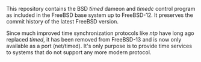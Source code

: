 This repository contains the BSD _timed_ dameon and _timedc_ control program as included in the FreeBSD base system up to FreeBSD-12. It preserves the commit history of the latest FreeBSD version.

Since much improved time synchronization protocols like _ntp_ have long ago replaced _timed_, it has been removed from FreeBSD-13 and is now only available as a port (net/timed). It's only purpose is to provide time services to systems that do not support any more modern protocol.
